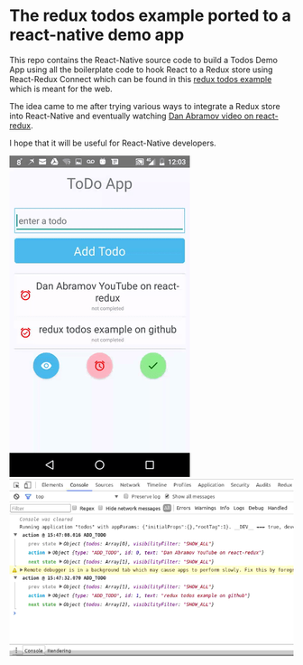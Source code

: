 The redux todos example ported to a react-native demo app
=================================================
This repo contains the React-Native source code to build a Todos Demo App using all the boilerplate code to hook React to a Redux store using React-Redux Connect which can be found in this [redux todos example] which is meant for the web.

The idea came to me after trying various ways to integrate a Redux store into React-Native and eventually watching [Dan Abramov video on react-redux].

I hope that it will be useful for React-Native developers.

![ScreenVideo][gif-adding-todo]
![Chrome console showing state changes][mkv-chrome-console]

[Dan Abramov video on react-redux]: <https://www.youtube.com/watch?v=VJ38wSFbM3A>
[redux todos example]: <https://github.com/reactjs/redux/tree/master/examples/todos>
[gif-adding-todo]: ./add-a-todo.gif
[mkv-chrome-console]: ./chrome_console.gif

